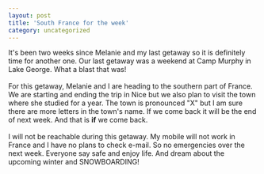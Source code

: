 ```yaml
---
layout: post
title: 'South France for the week'
category: uncategorized
---
```


It's been two weeks since Melanie and my last getaway so it is definitely time for another one.  Our last getaway was a weekend at Camp Murphy in Lake George.  What a blast that was!
<br />
<br />For this getaway, Melanie and I are heading to the southern part of France.  We are starting and ending the trip in Nice but we also plan to visit the town where she studied for a year.  The town is pronounced "X" but I am sure there are more letters in the town's name.  If we come back it will be the end of next week.  And that is <b>if</b> we come back.
<br />
<br />I will not be reachable during this getaway.  My mobile will not work in France and I have no plans to check e-mail.  So no emergencies over the next week.  Everyone say safe and enjoy life.  And dream about the upcoming winter and SNOWBOARDING!
